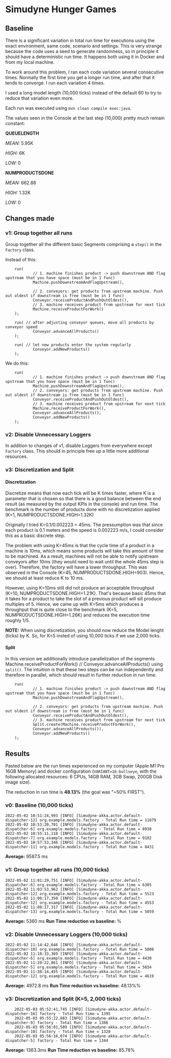 # Simudyne Hunger Games

## Baseline
There is a significant variation in total run time for executions using the exact environment, same code, scenario and settings. This is very strange because the code uses a seed to generate randomness, so in principle it should have a deterministic run time. It happens both using it in Docker and from my local machine.

To work around this problem, I ran each code variation several consecutive times. Normally the first time you get a longer run time, and after that it tends to converge. I run each variation 4 times.

I used a long model length (10,000 ticks) instead of the default 60 to try to reduce that variation even more.

Each run was executed using `mvn clean compile exec:java`.

The values seen in the Console at the last step (10,000) pretty much remain constant:

**QUEUELENGTH**

*MEAN:* 5.95K

*HIGH:* 6K

*LOW:* 0

**NUMPRODUCTSDONE**

*MEAN:* 662.88

*HIGH:* 1.32K

*LOW:* 0

## Changes made

### v1: Group together all runs

Group together all the different basic Segments comprising a `step()` in the `Factory` class.

Instead of this:

        run(
                // 1. machine finishes product -> push downstream AND flag upstream that you have space (must be in 1 func)
                Machine.pushDownstreamAndFlagUpstream(),

                // 2. conveyors: get products from upstream machine. Push out oldest if downstream is free (must be in 1 func)
                Conveyor.receiveProductAndPushOutOldest(),
                // 3. machine receives product from upstream for next tick
                Machine.receiveProductForWork()
        );

        run( // after adjusting conveyor queues, move all products by conveyor speed
                Conveyor.advanceAllProducts()
        );

        run( // let new products enter the system regularly
                Conveyor.addNewProducts()
        );

We do this:

        run(
                // 1. machine finishes product -> push downstream AND flag upstream that you have space (must be in 1 func)
                Machine.pushDownstreamAndFlagUpstream(),
                // 2. conveyors: get products from upstream machine. Push out oldest if downstream is free (must be in 1 func)
                Conveyor.receiveProductAndPushOutOldest(),
                // 3. machine receives product from upstream for next tick
                Machine.receiveProductForWork(),
                Conveyor.advanceAllProducts(),
                Conveyor.addNewProducts()
        );

### v2: Disable Unnecessary Loggers
In addition to changes of v1, disable Loggers from everywhere except `Factory` class. This should in principle free up a little more additional resources.

### v3: Discretization and Split

#### Discretization
Discretize means that now each tick will be K times faster, where K is a parameter that is chosen so that there is a good balance between the end result (as measured by the output KPIs in the console) and run time. The benchmark is the number of products done with no discretization applied (K=1, NUMPRODUCTSDONE.HIGH=1.32K)

Originally I tried K=0.1/0.002223 = 45ms. The pressumption was that since each product is 0.1 meters and the speed is 0.002223 m/s, I could consider this as a basic discrete step.

The problem with using K=45ms is that the cycle time of a product in a machine is 10ms, which means some products will take this amount of time to be machined. As a result, machines will not be able to notify upstream conveyors after 10ms (they would need to wait until the whole 45ms step is over). Therefore, the factory will have a lower throughput. This was observed in the Console (K=45, NUMPRODUCTSDONE.HIGH=903). Hence, we should at least reduce K to 10 ms.

However, using K=10ms still did not produce an acceptable throughput (K=10, NUMPRODUCTSDONE.HIGH=1.21K). That's because  basic 45ms that it takes for a product to take the slot of a previous product will sill produce multiples of 5. Hence, we came up with K=5ms which produces a throughput that is quite close to the benchmark (K=5, NUMPRODUCTSDONE.HIGH=1.26K) and reduces the execution time roughly 1/5.

**NOTE:** When using discretization, you should now reduce the Model lenght (ticks) by K. So, for K=5 insted of using 10,000 ticks if we use 2,000 ticks.

#### Split

In this version we additionally introduce parallelization of the segments Machine.receiveProductForWork() // Conveyor.advanceAllProducts() using `split()`. The intuition is that these two steps can be run independently and therefore in parallel, which should result in further reduction in run time.

        run(
                // 1. machine finishes product -> push downstream AND flag upstream that you have space (must be in 1 func)
                Machine.pushDownstreamAndFlagUpstream(),

                // 2. conveyors: get products from upstream machine. Push out oldest if downstream is free (must be in 1 func)
                Conveyor.receiveProductAndPushOutOldest(),
                // 3. machine receives product from upstream for next tick
                Split.create(Machine.receiveProductForWork(),
                Conveyor.advanceAllProducts()),
                Conveyor.addNewProducts()
        );

## Results
Pasted below are the run times experienced on my computer (Apple M1 Pro 16GB Memory) and docker configuration (`VARIANT=16-bullseye`, with the following allocated resources: 6 CPUs, 14GB RAM, 3GB Swap, 200GB Disk image size).

The reduction in run time is **48.13%** (the goal was "~50% FIRST").

### v0: Baseline (10,000 ticks)
    2022-05-02 10:51:24,993 [INFO] [Simudyne-akka.actor.default-dispatcher-12] org.example.models.factory - Total Run time = 11879
    2022-05-02 10:53:20,701 [INFO] [Simudyne-akka.actor.default-dispatcher-6] org.example.models.factory - Total Run time = 8938
    2022-05-02 10:55:11,118 [INFO] [Simudyne-akka.actor.default-dispatcher-7] org.example.models.factory - Total Run time = 9102
    2022-05-02 10:57:53,346 [INFO] [Simudyne-akka.actor.default-dispatcher-11] org.example.models.factory - Total Run time = 8431

**Average:** 9587.5 ms

### v1: Group together all runs (10,000 ticks)
    2022-05-02 11:01:29,751 [INFO] [Simudyne-akka.actor.default-dispatcher-6] org.example.models.factory - Total Run time = 6305
    2022-05-02 11:03:53,962 [INFO] [Simudyne-akka.actor.default-dispatcher-12] org.example.models.factory - Total Run time = 5523
    2022-05-02 11:06:17,350 [INFO] [Simudyne-akka.actor.default-dispatcher-12] org.example.models.factory - Total Run time = 4553
    2022-05-02 11:08:17,317 [INFO] [Simudyne-akka.actor.default-dispatcher-13] org.example.models.factory - Total Run time = 5059

**Average:** 5360 ms
**Run Time reduction vs baseline:** %

### v2: Disable Unnecessary Loggers (10,000 ticks)
    2022-05-02 11:14:42,646 [INFO] [Simudyne-akka.actor.default-dispatcher-10] org.example.models.factory - Total Run time = 5808
    2022-05-02 11:18:33,369 [INFO] [Simudyne-akka.actor.default-dispatcher-6] org.example.models.factory - Total Run time = 4430
    2022-05-02 11:20:22,861 [INFO] [Simudyne-akka.actor.default-dispatcher-5] org.example.models.factory - Total Run time = 5034
    2022-05-02 11:38:14,455 [INFO] [Simudyne-akka.actor.default-dispatcher-12] org.example.models.factory - Total Run time = 4619

**Average:** 4972.8 ms
**Run Time reduction vs baseline:** 48.13%%

### v3: Discretization and Split (K=5, 2,000 ticks)
        2022-05-03 05:52:41,745 [INFO] [Simudyne-akka.actor.default-dispatcher-16] factory - Total Run time = 1395
        2022-05-03 05:55:22,883 [INFO] [Simudyne-akka.actor.default-dispatcher-9] factory - Total Run time = 1386
        2022-05-03 05:56:01,509 [INFO] [Simudyne-akka.actor.default-dispatcher-10] factory - Total Run time = 1328
        2022-05-03 05:56:16,074 [INFO] [Simudyne-akka.actor.default-dispatcher-5] factory - Total Run time = 1344

**Average:** 1363.3ms
**Run Time reduction vs baseline:** 85.78%